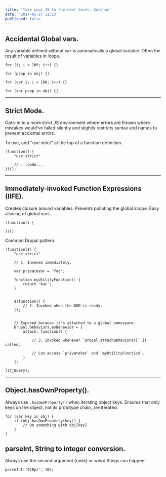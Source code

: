 ```yaml
---
title: 'Take your JS to the next level: Gotchas'
date: '2017-01-27 11:23'
published: false
---
```


## Accidental Global vars.

Any variable defined without `var` is automatically a global variable.
Often the result of variables in loops.

    for (i; i < 100; i++) {}

    for (prop in obj) {}

    for (var i; i < 100; i++) {}

    for (var prop in obj) {}

---


## Strict Mode.

Opts-in to a more strict JS environment where errors are thrown where
mistakes would've failed silently and slightly restricts syntax and names
to prevent acciental errors.

To use, add "use strict" at the top of a function definition.

    (function() {
        "use strict"

        // ...code...
    })();

---


## Immediately-invoked Function Expressions (IIFE).

Creates closure around variables.
Prevents polluting the global scope.
Easy aliasing of global vars.

    (function() {

    })()

Common Drupal pattern.

    (function($) {
        "use strict"

        // 1. Invoked immediately.

        var privateVar = 'foo';

        function myUtilityFunction() {
            return 'bar';
        }


        $(function() {
            // 2. Invoked when the DOM is ready.
        });


        // Exposed because it's attached to a global namespace.
        Drupal.behaviors.myBehavior = {
            attach: function() {

                // 3. Invoked whenever `Drupal.attachBehaviors()` is called.

                // Can access `privateVar` and `myUtilityFunction`.
            }
        };

    })(jQuery);

---


## Object.hasOwnProperty().

Always use `.hasOwnProperty()` when iterating object keys. Ensures that only
keys on the object, not its prototype chain, are iterated.

    for (var key in obj) {
        if (obj.hasOwnProperty(key)) {
            // Do something with obj[key]
        }
    }


## parseInt, String to integer conversion.

Always use the second argument (radix) or weird things can happen!

    parseInt('018px', 10);

